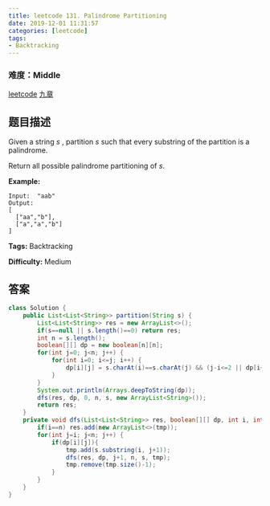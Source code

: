 ```yaml
---
title: leetcode 131. Palindrome Partitioning
date: 2019-12-01 11:31:57
categories: [leetcode]
tags:
- Backtracking
---
```

### 难度：Middle

<a href="https://leetcode.com/problems/palindrome-partitioning/">leetcode</a>
<a href="https://www.jiuzhang.com/solution/palindrome-partitioning/">九章</a>
## 题目描述
Given a string _s_ , partition _s_ such that every substring of the partition
is a palindrome.

Return all possible palindrome partitioning of _s_.

**Example:**
        
    Input:  "aab"
    Output:
    [
      ["aa","b"],
      ["a","a","b"]
    ]
    


**Tags:** Backtracking

**Difficulty:** Medium
## 答案
<!--more-->
```java
class Solution {
    public List<List<String>> partition(String s) {
        List<List<String>> res = new ArrayList<>();
        if(s==null || s.length()==0) return res;
        int n = s.length();
        boolean[][] dp = new boolean[n][n];
        for(int j=0; j<n; j++) {
            for(int i=0; i<=j; i++) {
                dp[i][j] = s.charAt(i)==s.charAt(j) && (j-i<=2 || dp[i+1][j-1]);
            }
        }
        System.out.println(Arrays.deepToString(dp));
        dfs(res, dp, 0, n, s, new ArrayList<String>());
        return res;
    }
    private void dfs(List<List<String>> res, boolean[][] dp, int i, int n, String s, ArrayList<String> tmp) {
        if(i==n) res.add(new ArrayList<>(tmp));
        for(int j=i; j<n; j++) {
            if(dp[i][j]){
                tmp.add(s.substring(i, j+1));
                dfs(res, dp, j+1, n, s, tmp);
                tmp.remove(tmp.size()-1);
            }
        }
    }
}
```